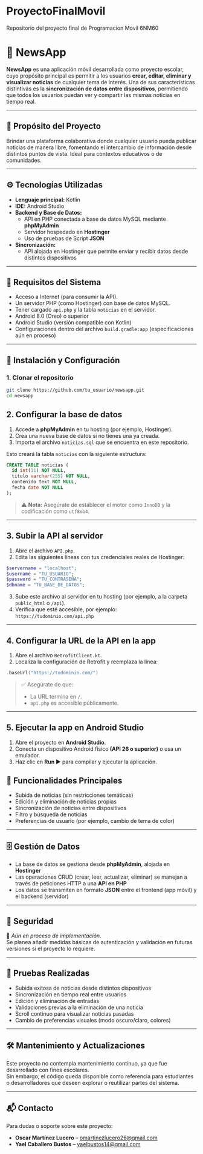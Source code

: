 # ProyectoFinalMovil
Repositorio del proyecto final de Programacion Movil 6NM60
# 📱 NewsApp

**NewsApp** es una aplicación móvil desarrollada como proyecto escolar, cuyo propósito principal es permitir a los usuarios **crear, editar, eliminar y visualizar noticias** de cualquier tema de interés. Una de sus características distintivas es la **sincronización de datos entre dispositivos**, permitiendo que todos los usuarios puedan ver y compartir las mismas noticias en tiempo real.

---

## 🧠 Propósito del Proyecto

Brindar una plataforma colaborativa donde cualquier usuario pueda publicar noticias de manera libre, fomentando el intercambio de información desde distintos puntos de vista. Ideal para contextos educativos o de comunidades.

---

## ⚙️ Tecnologías Utilizadas

- **Lenguaje principal:** Kotlin  
- **IDE:** Android Studio  
- **Backend y Base de Datos:**  
  - API en PHP conectada a base de datos MySQL mediante **phpMyAdmin**  
  - Servidor hospedado en **Hostinger**  
  - Uso de pruebas de Script **JSON**   
- **Sincronización:**  
  - API alojada en Hostinger que permite enviar y recibir datos desde distintos dispositivos

---

## 📲 Requisitos del Sistema

- Acceso a Internet (para consumir la API).
- Un servidor PHP (como Hostinger) con base de datos MySQL.
- Tener cargado `api.php` y la tabla `noticias` en el servidor.
- Android 8.0 (Oreo) o superior  
- Android Studio (versión compatible con Kotlin)  
- Configuraciones dentro del archivo `build.gradle:app` (especificaciones aún en proceso)

---

## 🔧 Instalación y Configuración

### 1. Clonar el repositorio

```bash
git clone https://github.com/tu_usuario/newsapp.git
cd newsapp
```

## 2. Configurar la base de datos

1. Accede a **phpMyAdmin** en tu hosting (por ejemplo, Hostinger).
2. Crea una nueva base de datos si no tienes una ya creada.
3. Importa el archivo `noticias.sql` que se encuentra en este repositorio.

Esto creará la tabla `noticias` con la siguiente estructura:

```sql
CREATE TABLE noticias (
  id int(11) NOT NULL,
  titulo varchar(255) NOT NULL,
  contenido text NOT NULL,
  fecha date NOT NULL
);
```

> ⚠️ **Nota:** Asegúrate de establecer el motor como `InnoDB` y la codificación como `utf8mb4`.

---

## 3. Subir la API al servidor

1. Abre el archivo `API.php`.
2. Edita las siguientes líneas con tus credenciales reales de Hostinger:

```php
$servername = "localhost";
$username = "TU_USUARIO";
$password = "TU_CONTRASEÑA";
$dbname = "TU_BASE_DE_DATOS";
```

3. Sube este archivo al servidor en tu hosting (por ejemplo, a la carpeta `public_html` o `/api`).
4. Verifica que esté accesible, por ejemplo:  
   `https://tudominio.com/api.php`

---

## 4. Configurar la URL de la API en la app

1. Abre el archivo `RetrofitClient.kt`.
2. Localiza la configuración de Retrofit y reemplaza la línea:

```kotlin
.baseUrl("https://tudominio.com/")
```

> ✅ Asegúrate de que:
> - La URL termina en `/`.
> - `api.php` es accesible públicamente.

---

## 5. Ejecutar la app en Android Studio

1. Abre el proyecto en **Android Studio**.
2. Conecta un dispositivo Android físico **(API 26 o superior)** o usa un emulador.
3. Haz clic en **Run ▶️** para compilar y ejecutar la aplicación.

## 🧩 Funcionalidades Principales

- Subida de noticias (sin restricciones temáticas)
- Edición y eliminación de noticias propias
- Sincronización de noticias entre dispositivos
- Filtro y búsqueda de noticias
- Preferencias de usuario (por ejemplo, cambio de tema de color)

---

## 🗄️ Gestión de Datos

- La base de datos se gestiona desde **phpMyAdmin**, alojada en **Hostinger**
- Las operaciones CRUD (crear, leer, actualizar, eliminar) se manejan a través de peticiones HTTP a una **API en PHP**
- Los datos se transmiten en formato **JSON** entre el frontend (app móvil) y el backend (servidor)

---

## 🔐 Seguridad

🚧 *Aún en proceso de implementación.*  
Se planea añadir medidas básicas de autenticación y validación en futuras versiones si el proyecto lo requiere.

---

## 🧪 Pruebas Realizadas

- Subida exitosa de noticias desde distintos dispositivos
- Sincronización en tiempo real entre usuarios
- Edición y eliminación de entradas
- Validaciones previas a la eliminación de una noticia
- Scroll continuo para visualizar noticias pasadas
- Cambio de preferencias visuales (modo oscuro/claro, colores)

---

## 🛠️ Mantenimiento y Actualizaciones

Este proyecto no contempla mantenimiento continuo, ya que fue desarrollado con fines escolares.  
Sin embargo, el código queda disponible como referencia para estudiantes o desarrolladores que deseen explorar o reutilizar partes del sistema.

---

## 📬 Contacto

Para dudas o soporte sobre este proyecto:

- **Oscar Martínez Lucero** – omartinezlucero26@gmail.com  
- **Yael Caballero Bustos** – yaelbustos14@gmail.com
